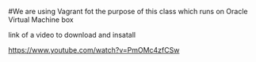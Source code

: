 #We are using Vagrant fot the purpose of this class which runs on Oracle Virtual Machine box

link of a video to download and insatall

https://www.youtube.com/watch?v=PmOMc4zfCSw

